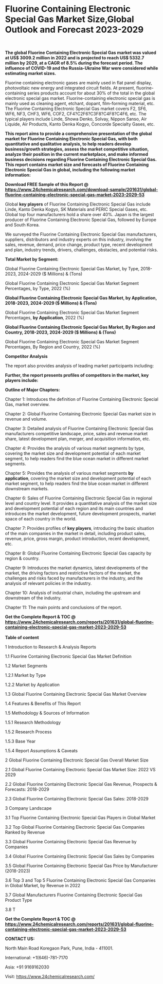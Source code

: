 <h1>Fluorine Containing Electronic Special Gas Market Size,Global Outlook and Forecast 2023-2029</h1><br/><p><strong>The global Fluorine Containing Electronic Special Gas market was valued at US$ 3009.2 million in 2022 and is projected to reach US$ 5332.7 million by 2029, at a <strong>CAGR</strong> of 8.5% during the forecast period. The influence of COVID-19 and the Russia-Ukraine War were considered while estimating market sizes.</strong></p><p>Fluorine containing electronic gases are mainly used in flat panel display, photovoltaic new energy and integrated circuit fields. At present, fluorine-containing series products account for about 30% of the total in the global electronic special gas market. Fluorine-containing electronic special gas is mainly used as cleaning agent, etchant, dopant, film-forming material, etc. The Fluorine Containing Electronic Special Gas market covers F2, SF6, WF6, NF3, CHF3, WF6, COF2, CF4?C2F6?C3F8?C4F8?C4F6, etc. The typical players include Linde, Showa Denko, Solvay, Nippon Sanso, Air Liquide, Air Products, Kanto Denka Kogyo, Concorde Specialty Gases, etc.</p><p><strong>This report aims to provide a comprehensive presentation of the global market for Fluorine Containing Electronic Special Gas, with both quantitative and qualitative analysis, to help readers develop business/growth strategies, assess the market competitive situation, analyze their position in the current marketplace, and make informed business decisions regarding Fluorine Containing Electronic Special Gas. This report contains market size and forecasts of Fluorine Containing Electronic Special Gas in global, including the following market information:</strong></p><div><b>Download FREE Sample of this Report @ <a href="https://www.24chemicalresearch.com/download-sample/201631/global-fluorine-containing-electronic-special-gas-market-2023-2029-53">https://www.24chemicalresearch.com/download-sample/201631/global-fluorine-containing-electronic-special-gas-market-2023-2029-53</a></b></div><p>Global <strong>key players</strong> of Fluorine Containing Electronic Special Gas include Linde, Kanto Denka Kogyo, SK Materials and PERIC Special Gases, etc. Global top four manufacturers hold a share over 40%. Japan is the largest producer of Fluorine Containing Electronic Special Gas, followed by Europe and South Korea.</p><p>We surveyed the Fluorine Containing Electronic Special Gas manufacturers, suppliers, distributors and industry experts on this industry, involving the sales, revenue, demand, price change, product type, recent development and plan, industry trends, drivers, challenges, obstacles, and potential risks.</p><p><strong>Total Market by Segment:</strong></p><p>Global Fluorine Containing Electronic Special Gas Market, by Type, 2018-2023, 2024-2029 ($ Millions) & (Tons)</p><p>Global Fluorine Containing Electronic Special Gas Market Segment Percentages, by Type, 2022 (%)</p><p><strong>Global Fluorine Containing Electronic Special Gas Market, <strong>by Application</strong>, 2018-2023, 2024-2029 ($ Millions) & (Tons)</strong></p><p>Global Fluorine Containing Electronic Special Gas Market Segment Percentages, <strong>by Application</strong>, 2022 (%)</p><p><strong>Global Fluorine Containing Electronic Special Gas Market, By Region and Country, 2018-2023, 2024-2029 ($ Millions) & (Tons)</strong></p><p>Global Fluorine Containing Electronic Special Gas Market Segment Percentages, By Region and Country, 2022 (%)</p><p><strong>Competitor Analysis</strong></p><p>The report also provides analysis of leading market participants including:</p><p><strong>Further, the report presents profiles of competitors in the market, <strong>key players</strong> include:</strong></p><p><strong>Outline of Major Chapters:</strong></p><p>Chapter 1: Introduces the definition of Fluorine Containing Electronic Special Gas, market overview.</p><p>Chapter 2: Global Fluorine Containing Electronic Special Gas market size in revenue and volume.</p><p>Chapter 3: Detailed analysis of Fluorine Containing Electronic Special Gas manufacturers competitive landscape, price, sales and revenue market share, latest development plan, merger, and acquisition information, etc.</p><p>Chapter 4: Provides the analysis of various market segments by type, covering the market size and development potential of each market segment, to help readers find the blue ocean market in different market segments.</p><p>Chapter 5: Provides the analysis of various market segments <strong>by application</strong>, covering the market size and development potential of each market segment, to help readers find the blue ocean market in different downstream markets.</p><p>Chapter 6: Sales of Fluorine Containing Electronic Special Gas in regional level and country level. It provides a quantitative analysis of the market size and development potential of each region and its main countries and introduces the market development, future development prospects, market space of each country in the world.</p><p>Chapter 7: Provides profiles of <strong>key players</strong>, introducing the basic situation of the main companies in the market in detail, including product sales, revenue, price, gross margin, product introduction, recent development, etc.</p><p>Chapter 8: Global Fluorine Containing Electronic Special Gas capacity by region & country.</p><p>Chapter 9: Introduces the market dynamics, latest developments of the market, the driving factors and restrictive factors of the market, the challenges and risks faced by manufacturers in the industry, and the analysis of relevant policies in the industry.</p><p>Chapter 10: Analysis of industrial chain, including the upstream and downstream of the industry.</p><p>Chapter 11: The main points and conclusions of the report.</p><div><b>Get the Complete Report & TOC @ <a href="https://www.24chemicalresearch.com/reports/201631/global-fluorine-containing-electronic-special-gas-market-2023-2029-53">https://www.24chemicalresearch.com/reports/201631/global-fluorine-containing-electronic-special-gas-market-2023-2029-53</a></b></div><br><b>Table of content</b><p>1 Introduction to Research & Analysis Reports<br />
 
  1.1 Fluorine Containing Electronic Special Gas Market Definition<br />
 
  1.2 Market Segments<br />
 
  1.2.1 Market by Type<br />
 
  1.2.2 Market by Application<br />
 
  1.3 Global Fluorine Containing Electronic Special Gas Market Overview<br />
 
  1.4 Features & Benefits of This Report<br />
 
  1.5 Methodology & Sources of Information<br />
 
  1.5.1 Research Methodology<br />
 
  1.5.2 Research Process<br />
 
  1.5.3 Base Year<br />
 
  1.5.4 Report Assumptions & Caveats<br />
 
 2 Global Fluorine Containing Electronic Special Gas Overall Market Size<br />
 
  2.1 Global Fluorine Containing Electronic Special Gas Market Size: 2022 VS 2029<br />
 
  2.2 Global Fluorine Containing Electronic Special Gas Revenue, Prospects & Forecasts: 2018-2029<br />
 
  2.3 Global Fluorine Containing Electronic Special Gas Sales: 2018-2029<br />
 
 3 Company Landscape<br />
 
  3.1 Top Fluorine Containing Electronic Special Gas Players in Global Market<br />
 
  3.2 Top Global Fluorine Containing Electronic Special Gas Companies Ranked by Revenue<br />
 
  3.3 Global Fluorine Containing Electronic Special Gas Revenue by Companies<br />
 
  3.4 Global Fluorine Containing Electronic Special Gas Sales by Companies<br />
 
  3.5 Global Fluorine Containing Electronic Special Gas Price by Manufacturer (2018-2023)<br />
 
  3.6 Top 3 and Top 5 Fluorine Containing Electronic Special Gas Companies in Global Market, by Revenue in 2022<br />
 
  3.7 Global Manufacturers Fluorine Containing Electronic Special Gas Product Type<br />
 
  3.8 T<br><div><b>Get the Complete Report & TOC @ <a href="https://www.24chemicalresearch.com/reports/201631/global-fluorine-containing-electronic-special-gas-market-2023-2029-53">https://www.24chemicalresearch.com/reports/201631/global-fluorine-containing-electronic-special-gas-market-2023-2029-53</a></b></div></p>
 
 <b>CONTACT US:</b><br>
 
 North Main Road Koregaon Park, Pune, India - 411001.<br/>
 
 International: +1(646)-781-7170<br/>
 
 Asia: +91 9169162030<br/>
 
 Visit: <a href="https://www.24chemicalresearch.com/">https://www.24chemicalresearch.com/</a>
 
 <br>